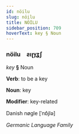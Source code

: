 ```yaml
---
id: nöilu
slug: nöilu
title: NÖİLU
sidebar_position: 709
hoverText: key § Noun
---
```


### nöilu&emsp;<span kind="abugida">ƨıɽɟʓʃ</span>

*key* **§** Noun

**Verb**: to be a key

**Noun**: key

**Modifier**: key-related

Danish nøgle [ˈnɒ̽jlə]

*Germanic Language Family*